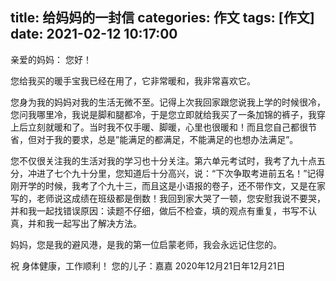 title: 给妈妈的一封信
categories: 作文
tags: [作文]
date: 2021-02-12 10:17:00
---
亲爱的妈妈：
您好！ 
       
您给我买的暖手宝我已经在用了，它非常暖和，我非常喜欢它。

<!-- more -->

您身为我的妈妈对我的生活无微不至。记得上次我回家跟您说我上学的时候很冷，您问我哪里冷，我说是脚和腿都冷，于是您立即就给我买了一条加锦的裤子，我穿上后立刻就暖和了。当时我不仅手暖、脚暖，心里也很暖和！而且您自己都很节省，但对于我的要求，总是”能满足的都满足，不能满足的也想办法满足”。

您不仅很关注我的生活对我的学习也十分关注。第六单元考试时，我考了九十点五分，冲进了七个九十分里，您知道后十分高兴，说：“下次争取考进前五名！”记得刚开学的时候，我考了个九十三，而且这是小语报的卷子，还不带作文，又是在家写的，老师说这成绩在班级都是倒数！我回到家大哭了一顿，您安慰我说不要哭，并和我一起找错误原因：读题不仔细，做后不检查，填的观点有重复，书写不认真，并和我一起写出了解决方法。

妈妈，您是我的避风港，是我的第一位启蒙老师，我会永远记住您的。

   祝
身体健康，工作顺利！                                                                                                                 您的儿子：嘉嘉
2020年12月21日年12月21日